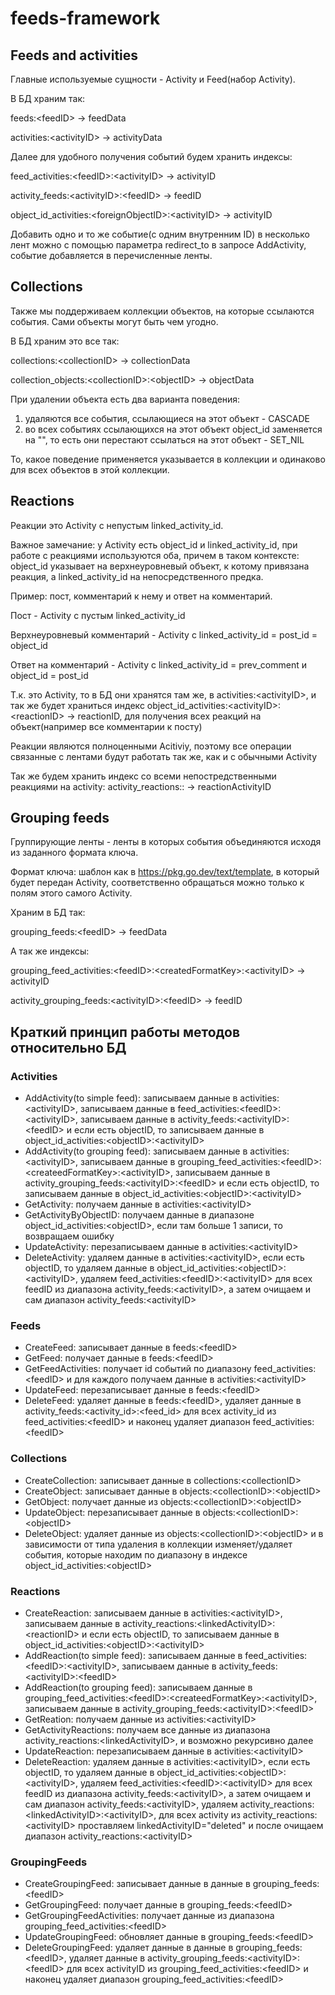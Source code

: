 # feeds-framework

## Feeds and activities

Главные используемые сущности - Activity и Feed(набор Activity).

В БД храним так:

feeds:\<feedID> -> feedData

activities:\<activityID> -> activityData

Далее для удобного получения событий будем хранить индексы:

feed_activities:\<feedID>:\<activityID> -> activityID

activity_feeds:\<activityID>:\<feedID> -> feedID

object_id_activities:\<foreignObjectID>:\<activityID> -> activityID

Добавить одно и то же событие(с одним внутренним ID) в несколько лент можно с помощью параметра redirect_to в запросе AddActivity, событие добавляется в перечисленные ленты.

## Collections

Также мы поддерживаем коллекции объектов, на которые ссылаются события.
Сами объекты могут быть чем угодно.

В БД храним это все так:

collections:\<collectionID> -> collectionData

collection_objects:\<collectionID>:\<objectID> -> objectData

При удалении объекта есть два варианта поведения:
1) удаляются все события, ссылающиеся на этот объект - CASCADE
2) во всех событиях ссылающихся на этот объект object_id заменяется на "", то есть они перестают ссылаться на этот объект - SET_NIL

То, какое поведение применяется указывается в коллекции и одинаково для всех объектов в этой коллекции.

## Reactions
Реакции это Activity с непустым linked_activity_id. 

Важное замечание: у Activity есть object_id и linked_activity_id, при работе с реакциями используются оба, причем в таком контексте: object_id указывает на верхнеуровневый объект, к котому привязана реакция, а linked_activity_id на непосредственного предка.

Пример: пост, комментарий к нему и ответ на комментарий. 

Пост - Activity c пустым linked_activity_id

Верхнеуровневый комментарий - Activity с linked_activity_id = post_id = object_id

Ответ на комментарий - Activity с linked_activity_id = prev_comment и object_id = post_id

Т.к. это Activity, то в БД они хранятся там же, в activities:\<activityID>, и так же будет храниться индекс object_id_activities:\<activityID>:\<reactionID> -> reactionID, для получения всех реакций на объект(например все комментарии к посту)

Реакции являются полноценными Acitiviy, поэтому все операции связанные с лентами будут работать так же, как и с обычными Activity

Так же будем хранить индекс со всеми непостредственными реакциями на activity:
activity_reactions:<activityID>:<reactionActivityID> -> reactionActivityID

## Grouping feeds
Группирующие ленты - ленты в которых события объединяются исходя из заданного формата ключа.

Формат ключа: шаблон как в https://pkg.go.dev/text/template, в который будет передан Activity, соответственно обращаться можно только к полям этого самого Activity.

Храним в БД так:

grouping_feeds:\<feedID> -> feedData

А так же индексы:

grouping_feed_activities:\<feedID>:\<createdFormatKey>:\<activityID> -> activityID

activity_grouping_feeds:\<activityID>:\<feedID> -> feedID

## Краткий принцип работы методов относительно БД
### Activities
* AddActivity(to simple feed): записываем данные в activities:\<activityID>, записываем данные в feed_activities:\<feedID>:\<activityID>, записываем данные в activity_feeds:\<activityID>:\<feedID> и если есть objectID, то записываем данные в object_id_activities:\<objectID>:\<activityID>
* AddActivity(to grouping feed): записываем данные в activities:\<activityID>, записываем данные в grouping_feed_activities:\<feedID>:\<createedFormatKey>:\<activityID>, записываем данные в activity_grouping_feeds:\<activityID>:\<feedID> и если есть objectID, то записываем данные в object_id_activities:\<objectID>:\<activityID>
* GetActivity: получаем данные в activities:\<activityID>
* GetActivityByObjectID: получаем данные в диапазоне object_id_activities:\<objectID>, если там больше 1 записи, то возвращаем ошибку
* UpdateActivity: перезаписываем данные в activities:\<activityID>
* DeleteActivity: удаляем данные в  activities:\<activityID>, если есть objectID, то удаляем данные в object_id_activities:\<objectID>:\<activityID>, удаляем feed_activities:\<feedID>:\<activityID> для всех feedID из диапазона  activity_feeds:\<activityID>, а затем очищаем и сам диапазон activity_feeds:\<activityID>
### Feeds
* CreateFeed: записывает данные в feeds:\<feedID>
* GetFeed: получает данные в feeds:\<feedID>
* GetFeedActivities: получает id событий по диапазону feed_activities:\<feedID> и для каждого получаем данные в activities:\<activityID>
* UpdateFeed: перезаписывает данные в feeds:\<feedID>
* DeleteFeed: удаляет данные в feeds:\<feedID>, удаляет данные в activity_feeds:\<activity_id>:\<feed_id> для всех activity_id из feed_activities:\<feedID> и наконец удаляет диапазон feed_activities:\<feedID>
### Collections
* CreateCollection: записывает данные в collections:\<collectionID>
* CreateObject: записывает данные в objects:\<collectionID>:\<objectID>
* GetObject: получает данные из objects:\<collectionID>:\<objectID>
* UpdateObject: перезаписывает данные в objects:\<collectionID>:\<objectID>
* DeleteObject: удаляет данные из objects:\<collectionID>:\<objectID> и в зависимости от типа удаления в коллекции изменяет/удаляет события, которые находим по диапазону в индексе object_id_activities:\<objectID>
### Reactions
* CreateReaction: записываем данные в activities:\<activityID>, записываем данные в activity_reactions:\<linkedActivityID>:\<reactionID> и если есть objectID, то записываем данные в object_id_activities:\<objectID>:\<activityID>
* AddReaction(to simple feed): записываем данные в feed_activities:\<feedID>:\<activityID>, записываем данные в activity_feeds:\<activityID>:\<feedID>
* AddReaction(to grouping feed): записываем данные в grouping_feed_activities:\<feedID>:\<createedFormatKey>:\<activityID>, записываем данные в activity_grouping_feeds:\<activityID>:\<feedID>
* GetReation: получаем данные из activities:\<activityID>
* GetActivityReactions: получаем все данные из диапазона activity_reactions:\<linkedActivityID>, и возможно рекурсивно далее
* UpdateReaction: перезаписываем данные в activities:\<activityID>
* DeleteReaction: удаляем данные в  activities:\<activityID>, если есть objectID, то удаляем данные в object_id_activities:\<objectID>:\<activityID>, удаляем feed_activities:\<feedID>:\<activityID> для всех feedID из диапазона  activity_feeds:\<activityID>, а затем очищаем и сам диапазон activity_feeds:\<activityID>, удаляем activity_reactions:\<linkedActivityID>:\<activityID>, для всех activity из activity_reactions:\<activityID> проставляем linkedActivityID="deleted" и после очищаем диапазон activity_reactions:\<activityID>
### GroupingFeeds
* CreateGroupingFeed: записывает данные в данные в grouping_feeds:\<feedID>
* GetGroupingFeed: получает данные в grouping_feeds:\<feedID>
* GetGroupingFeedActivities: получает данные из диапазона grouping_feed_activities:\<feedID>
* UpdateGroupingFeed: обновляет данные в grouping_feeds:\<feedID>
* DeleteGroupingFeed: удаляет данные в данные в grouping_feeds:\<feedID>, удаляет данные в activity_grouping_feeds:\<activityID>:\<feedID> для всех activityID из grouping_feed_activities:\<feedID> и наконец удаляет диапазон grouping_feed_activities:\<feedID>
